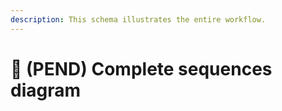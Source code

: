 ```yaml
---
description: This schema illustrates the entire workflow.
---
```


# 🚧 (PEND) Complete sequences diagram


